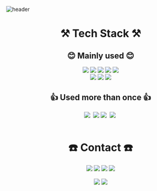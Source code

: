 ![header](https://capsule-render.vercel.app/api?type=waving&color=auto&height=300&section=header&text=Jihwan's%20GitHub%&fontSize=80)

<h1 align="center"> ⚒️ Tech Stack ⚒️ </h1>
<h2 align="center"> 😊 Mainly used 😊 </h2>
<div align="center">
  <img src="https://img.shields.io/badge/Python-3766AB?style=for-the-badge&logo=Python&logoColor=white"/></a>
  <img src="https://img.shields.io/badge/Tensorflow-FF6F00?style=for-the-badge&logo=Tensorflow&logoColor=white"/></a>
  <img src="https://img.shields.io/badge/Pytorch-EE4C2C?style=for-the-badge&logo=Pytorch&logoColor=white"/></a>
  <img src="https://img.shields.io/badge/scikit_learn-F7931E?style=for-the-badge&logo=scikit-learn&logoColor=white"/></a>
  <img src="https://img.shields.io/badge/R-276DC3?style=for-the-badge&logo=R&logoColor=white"/></a>
  <br>
  <img src="https://img.shields.io/badge/GitHub-181717?style=for-the-badge&logo=GitHub&logoColor=white"/></a>
  <img src="https://img.shields.io/badge/Slack-4A154B?style=for-the-badge&logo=Slack&logoColor=white"/></a>
  <img src="https://img.shields.io/badge/Notion-000000?style=for-the-badge&logo=Notion&logoColor=white"/></a>
  <br>
<h2 align="center"> 👍 Used more than once 👍 </h2>
  <img src="https://img.shields.io/badge/Django-092E20?style=for-the-badge&logo=Django&logoColor=white"/></a>&nbsp
  <img src="https://img.shields.io/badge/flask-000000?style=for-the-badge&logo=flask&logoColor=white">
  <img src="https://img.shields.io/badge/FastAPI-009688?style=for-the-badge&logo=FastAPI&logoColor=white"/></a>&nbsp
  <img src="https://img.shields.io/badge/Docker-2496ED?style=for-the-badge&logo=Docker&logoColor=white"/></a>&nbsp
</div>
<br>
<h1 align="center"> ☎️ Contact ☎️ </h1>
<div align="center">
<a href="https://velog.io/@ohilikeit">
  <img src="https://img.shields.io/badge/Velog-20C997?style=flat-square&logo=Velog&logoColor=white"/></a>
<a href="https://www.facebook.com/profile.php?id=100004043898177">
  <img src="https://img.shields.io/badge/Facebook-1877F2?style=flat-square&logo=Facebook&logoColor=white"/></a>
<a href="https://www.instagram.com/jihwan7246/">
  <img src="https://img.shields.io/badge/Instagram-E4405F?style=flat-square&logo=Instagram&logoColor=white"/></a>
<a href="mailto:wlghksqkqh@gmail.com">
  <img src="https://img.shields.io/badge/Gmail-D0A9F5?style=flat-square&logo=Gmail&logoColor=white&link=mailto:wlghksqkqh@gmail.com"/></a>
</div>
<br>
<div align="center">
  <img src="https://github-readme-stats.vercel.app/api/top-langs/?username=ohilikeit&layout=compact">
  <img src="https://github-readme-stats.vercel.app/api?username=ohilikeit&show_icons=true&theme=radical">
</div>
